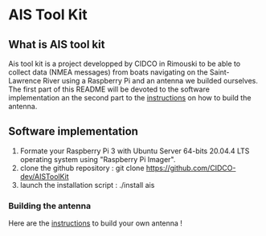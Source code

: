 # AIS Tool Kit 
## What is AIS tool kit   

Ais tool kit is a project developped by CIDCO in Rimouski to be able to collect data (NMEA messages) from boats navigating on the Saint-Lawrence River using a Raspberry Pi and an antenna we builded ourselves. The first part of this README will be devoted to the software implementation an the second part to the [instructions](https://github.com/Jacobb13/AISToolkit/blob/main/Hardware/README.md) on how to build the antenna.  

## Software implementation 
1. Formate your Raspberry Pi 3 with Ubuntu Server 64-bits 20.04.4 LTS operating system using "Raspberry Pi Imager".  
2. clone the github repository : git clone https://github.com/CIDCO-dev/AISToolKit
3. launch the installation script : ./install ais






###  Building the antenna  

Here are the [instructions](https://github.com/Jacobb13/AISToolkit/blob/main/Hardware/README.md) to build your own antenna !


